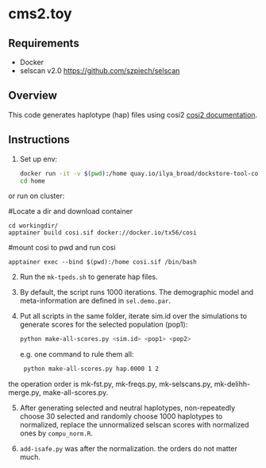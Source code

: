 # cms2.toy

## Requirements
- Docker
- selscan v2.0 https://github.com/szpiech/selscan

## Overview
This code generates haplotype (hap) files using cosi2 [cosi2 documentation](https://software.broadinstitute.org/mpg/cosi2/cosidoc.html).

## Instructions

1. Set up env:
    ```sh
    docker run -it -v $(pwd):/home quay.io/ilya_broad/dockstore-tool-cosi2 /bin/bash
    cd home
    ```
or run on cluster:

#Locate a dir and download container
```
cd workingdir/
apptainer build cosi.sif docker://docker.io/tx56/cosi
```

#mount cosi to pwd and run cosi
```
apptainer exec --bind $(pwd):/home cosi.sif /bin/bash
```
 
2. Run the `mk-tpeds.sh` to generate hap files.

3. By default, the script runs 1000 iterations. The demographic model and meta-information are defined in `sel.demo.par`.

4. Put all scripts in the same folder, iterate sim.id over the simulations to generate scores for the selected population (pop1):
    ```sh
    python make-all-scores.py <sim.id> <pop1> <pop2>
    ```
    e.g. one command to rule them all:
   ```sh
    python make-all-scores.py hap.0000 1 2
   ```
the operation order is mk-fst.py, mk-freqs.py, mk-selscans.py, mk-delihh-merge.py, make-all-scores.py.

5. After generating selected and neutral haplotypes, non-repeatedly choose 30 selected and randomly choose 1000 haplotypes to normalized, replace the unnormalized selscan scores with normalized ones by `compu_norm.R`.

6. `add-isafe.py` was after the normalization. the orders do not matter much.
   
